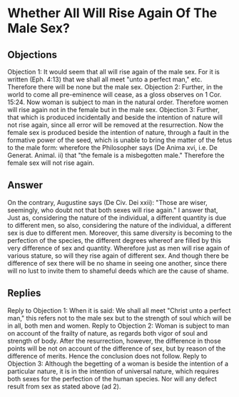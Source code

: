 # Whether All Will Rise Again Of The Male Sex?
## Objections
Objection 1: It would seem that all will rise again of the male sex. For it is written (Eph. 4:13) that we shall all meet "unto a perfect man," etc. Therefore there will be none but the male sex.
Objection 2: Further, in the world to come all pre-eminence will cease, as a gloss observes on 1 Cor. 15:24. Now woman is subject to man in the natural order. Therefore women will rise again not in the female but in the male sex.
Objection 3: Further, that which is produced incidentally and beside the intention of nature will not rise again, since all error will be removed at the resurrection. Now the female sex is produced beside the intention of nature, through a fault in the formative power of the seed, which is unable to bring the matter of the fetus to the male form: wherefore the Philosopher says (De Anima xvi, i.e. De Generat. Animal. ii) that "the female is a misbegotten male." Therefore the female sex will not rise again.
## Answer
On the contrary, Augustine says (De Civ. Dei xxii): "Those are wiser, seemingly, who doubt not that both sexes will rise again."
I answer that, Just as, considering the nature of the individual, a different quantity is due to different men, so also, considering the nature of the individual, a different sex is due to different men. Moreover, this same diversity is becoming to the perfection of the species, the different degrees whereof are filled by this very difference of sex and quantity. Wherefore just as men will rise again of various stature, so will they rise again of different sex. And though there be difference of sex there will be no shame in seeing one another, since there will no lust to invite them to shameful deeds which are the cause of shame.
## Replies
Reply to Objection 1: When it is said: We shall all meet "Christ unto a perfect man," this refers not to the male sex but to the strength of soul which will be in all, both men and women.
Reply to Objection 2: Woman is subject to man on account of the frailty of nature, as regards both vigor of soul and strength of body. After the resurrection, however, the difference in those points will be not on account of the difference of sex, but by reason of the difference of merits. Hence the conclusion does not follow.
Reply to Objection 3: Although the begetting of a woman is beside the intention of a particular nature, it is in the intention of universal nature, which requires both sexes for the perfection of the human species. Nor will any defect result from sex as stated above (ad 2).